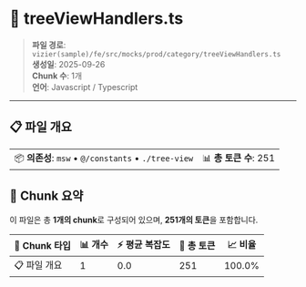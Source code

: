 # 📄 treeViewHandlers.ts

> **파일 경로**: `vizier(sample)/fe/src/mocks/prod/category/treeViewHandlers.ts`  
> **생성일**: 2025-09-26  
> **Chunk 수**: 1개  
> **언어**: Javascript / Typescript
---


## 📋 파일 개요

| | |
|--|--|
| 📦 **의존성**: `msw` • `@/constants` • `./tree-view` | 📊 **총 토큰 수**: 251 |






## 🧩 Chunk 요약

이 파일은 총 **1개의 chunk**로 구성되어 있으며, **251개의 토큰**을 포함합니다.

| 🧩 Chunk 타입 | 📊 개수 | ⚡ 평균 복잡도 | 📝 총 토큰 | 📈 비율 |
|---------------|--------|-------------|----------|--------|
| 📋 파일 개요 | 1 | 0.0 | 251 | 100.0% |

